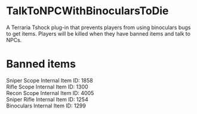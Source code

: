 # TalkToNPCWithBinocularsToDie
A Terraria Tshock plug-in that prevents players from using binoculars bugs to get items.
Players will be killed when they have banned items and talk to NPCs.

# Banned items
Sniper Scope  Internal Item ID: 1858  
Rifle Scope  Internal Item ID: 1300  
Recon Scope  Internal Item ID: 4005  
Sniper Rifle  Internal Item ID: 1254  
Binoculars  Internal Item ID: 1299  
